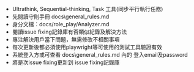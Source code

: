 - Ultrathink, Sequential-thinking, Task 工具(同步平行執行任務)
- 先閱讀守則手冊 docs\general_rules.md
- 身分文檔：docs/role_play/Analyzer.md
- 閱讀issue fixing記錄庫有否類似紀錄及解決方法
- 專注解決用戶當下問題，無需修改不相關事項
- 每次更新後都必須使用playwright等可使用的測試工具驗證有效
- 系統登入方或可查看 docs\general_rules.md 內的 登入email及password
- 將是次issue fixing更新到 issue fixing記錄庫
